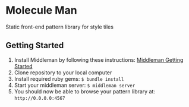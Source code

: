 Molecule Man
==========================

Static front-end pattern library for style tiles

## Getting Started

1. Install Middleman by following these instructions: [Middleman Getting Started](http://middlemanapp.com/basics/getting-started/)
1. Clone repository to your local computer
1. Install required ruby gems: `$ bundle install`
1. Start your middleman server: `$ middleman server`
1. You should now be able to browse your pattern library at: `http://0.0.0.0:4567`